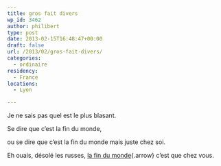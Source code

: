 ```yaml
---
title: gros fait divers
wp_id: 3462
author: philibert
type: post
date: 2013-02-15T16:48:47+00:00
draft: false
url: /2013/02/gros-fait-divers/
categories:
  - ordinaire
residency:
  - France
locations:
  - Lyon

---
```

Je ne sais pas quel est le plus blasant.
  
Se dire que c&rsquo;est la fin du monde,
  
ou se dire que c&rsquo;est la fin du monde mais juste chez soi.

Eh ouais, désolé les russes, [la fin du monde][1]{.arrow} c&rsquo;est que chez vous.

 [1]: https://www.lemonde.fr/planete/article/2013/02/15/pluie-de-meteorites-sur-la-russie_1833072_3244.html